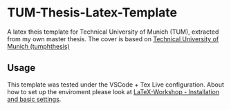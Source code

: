 # TUM-Thesis-Latex-Template
A latex theis template for Technical University of Munich (TUM), extracted from my own master thesis. The cover is based on [Technical University of Munich (tumphthesis)](https://www.overleaf.com/latex/templates/technical-university-of-munich-tumphthesis/gzzqnqhbwwpb)

## Usage
This template was tested under the VSCode + Tex Live configuration. About how to set up the enviroment please look at [LaTeX-Workshop - Installation and basic settings](https://github.com/James-Yu/LaTeX-Workshop/wiki/Install).
